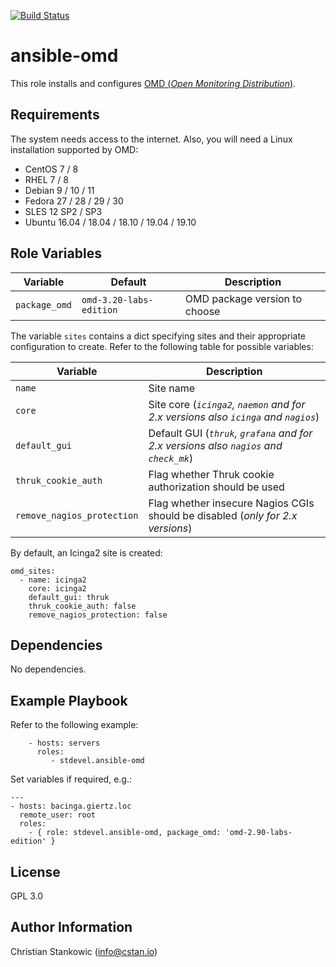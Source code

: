 [![Build Status](https://travis-ci.org/stdevel/ansible-omd.svg?branch=master)](https://travis-ci.org/stdevel/ansible-omd)

ansible-omd
===========

This role installs and configures [OMD (*Open Monitoring Distribution*)](https://omdistro.org).

Requirements
------------

The system needs access to the internet. Also, you will need a Linux installation supported by OMD:
- CentOS 7 / 8
- RHEL 7 / 8
- Debian 9 / 10 / 11
- Fedora 27 / 28 / 29 / 30
- SLES 12 SP2 / SP3
- Ubuntu 16.04 / 18.04 / 18.10 / 19.04 / 19.10

Role Variables
--------------

| Variable | Default | Description |
| -------- | ------- | ----------- |
| `package_omd` | `omd-3.20-labs-edition` | OMD package version to choose |

The variable `sites` contains a dict specifying sites and their appropriate configuration to create. Refer to the following table for possible variables:

| Variable | Description |
| -------- | ----------- |
| `name` | Site name |
| `core` | Site core (*`icinga2`, `naemon` and for 2.x versions also `icinga` and `nagios`*) |
| `default_gui` | Default GUI (*`thruk`, `grafana` and for 2.x versions also `nagios` and `check_mk`*) |
| `thruk_cookie_auth` | Flag whether Thruk cookie authorization should be used |
| `remove_nagios_protection` | Flag whether insecure Nagios CGIs should be disabled (*only for 2.x versions*) |

By default, an Icinga2 site is created:
```
omd_sites:
  - name: icinga2
    core: icinga2
    default_gui: thruk
    thruk_cookie_auth: false
    remove_nagios_protection: false 
```

Dependencies
------------

No dependencies.

Example Playbook
----------------

Refer to the following example:

```
    - hosts: servers
      roles:
         - stdevel.ansible-omd
```

Set variables if required, e.g.:
```
---
- hosts: bacinga.giertz.loc
  remote_user: root
  roles:
    - { role: stdevel.ansible-omd, package_omd: 'omd-2.90-labs-edition' }
```


License
-------

GPL 3.0

Author Information
------------------

Christian Stankowic (info@cstan.io)
